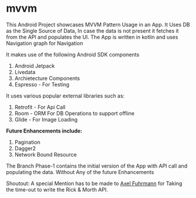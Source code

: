 # mvvm
This Android Project showcases MVVM Pattern Usage in an App. It Uses DB as the Single Source of Data, In case the data is not present it fetches it from the API and populates the UI. The App is written in kotlin and uses Navigation graph for Navigation

It makes use of the following Android SDK components
1) Android Jetpack
2) Livedata
3) Archietecture Components
4) Espresso - For Testing 


It uses various popular external libraries such as: 
1) Retrofit - For Api Call
2) Room - ORM For DB Operations to support offline
3) Glide - For Image Loading 


**Future Enhancements include:** 
1) Pagination  
2) Dagger2 
3) Network Bound Resource


The Branch Phase-1 contains the initial version of the App with API call and populating the data. Without Any of the future Enhancements

Shoutout:
A special Mention has to be made to [Axel Fuhrmann](https://github.com/afuh/rick-and-morty-api) for Taking the time-out to write the Rick & Morth API.


